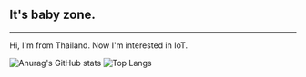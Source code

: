 ## It's baby zone.
----
Hi, I'm from Thailand. Now I'm interested in IoT. <br>

![Anurag's GitHub stats](https://github-readme-stats.vercel.app/api?username=itsmebabysmiley&show_icons=true&theme=dracula)
![Top Langs](https://github-readme-stats.vercel.app/api/top-langs/?username=itsmebabysmiley&theme=dracula&layout=compact)

